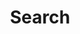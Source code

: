 ---
title: "Search" # in any language you want
layout: "search" # necessary for search
# url: "/archive"
# description: "Description for Search"
summary: "search"
placeholder: "Type to search Yet Another Investigative Podcast..."
---